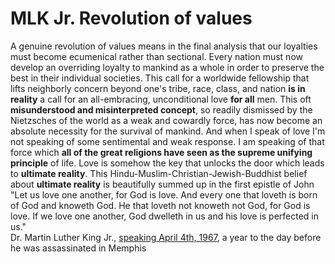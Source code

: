 # MLK Jr. Revolution of values

A genuine revolution of values means in the final analysis that our loyalties must become ecumenical rather than sectional. Every nation must now develop an overriding loyalty to mankind as a whole in order to preserve the best in their individual societies. This call for a worldwide fellowship that lifts neighborly concern beyond one's tribe, race, class, and nation **is in reality** a call for an all-embracing, unconditional love **for all** men. This oft **misunderstood and misinterpreted concept**, so readily dismissed by the Nietzsches of the world as a weak and cowardly force, has now become an absolute necessity for the survival of mankind. And when I speak of love I'm not speaking of some sentimental and weak response. I am speaking of that force which **all of the great religions have seen as the supreme unifying principle** of life. Love is somehow the key that unlocks the door which leads to **ultimate reality**. This Hindu-Muslim-Christian-Jewish-Buddhist belief about **ultimate reality** is beautifully summed up in the first epistle of John "Let us love one another, for God is love. And every one that loveth is born of God and knoweth God. He that loveth not knoweth not God, for God is love. If we love one another, God dwelleth in us and his love is perfected in us."    
Dr. Martin Luther King Jr., [speaking April 4th, 1967](https://www.democracynow.org/2013/1/21/dr_martin_luther_king_in_1967), a year to the day before he was assassinated in Memphis

